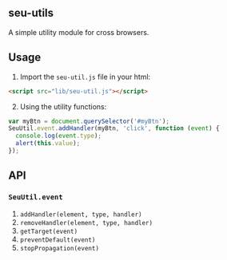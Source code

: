seu-utils
---------

A simple utility module for cross browsers.

## Usage

1. Import the `seu-util.js` file in your html:

```html
<script src="lib/seu-util.js"></script>
```

2. Using the utility functions:

```javascript
var myBtn = document.querySelector('#myBtn');
SeuUtil.event.addHandler(myBtn, 'click', function (event) {
  console.log(event.type);
  alert(this.value);
});
```

## API

### `SeuUtil.event`

1. `addHandler(element, type, handler)`
2. `removeHandler(element, type, handler)`
3. `getTarget(event)`
4. `preventDefault(event)`
5. `stopPropagation(event)`
